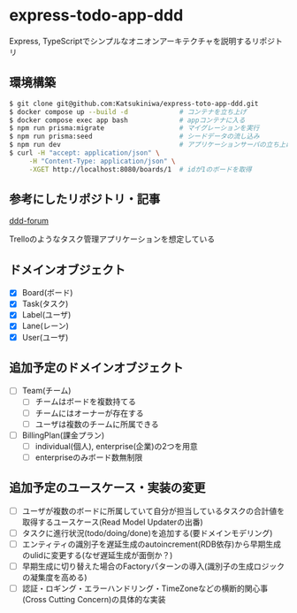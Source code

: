 # express-todo-app-ddd

Express, TypeScriptでシンプルなオニオンアーキテクチャを説明するリポジトリ

## 環境構築

```bash
$ git clone git@github.com:Katsukiniwa/express-toto-app-ddd.git
$ docker compose up --build -d             # コンテナを立ち上げ
$ docker compose exec app bash             # appコンテナに入る
$ npm run prisma:migrate                   # マイグレーションを実行
$ npm run prisma:seed                      # シードデータの流し込み
$ npm run dev                              # アプリケーションサーバの立ち上げ
$ curl -H "accept: application/json" \
     -H "Content-Type: application/json" \
     -XGET http://localhost:8080/boards/1  # idが1のボードを取得
```

## 参考にしたリポジトリ・記事

[ddd-forum](https://github.com/stemmlerjs/ddd-forum)

Trelloのようなタスク管理アプリケーションを想定している

## ドメインオブジェクト

- [x] Board(ボード)
- [x] Task(タスク)
- [x] Label(ユーザ)
- [x] Lane(レーン)
- [x] User(ユーザ)

## 追加予定のドメインオブジェクト

- [ ] Team(チーム)
  - [ ] チームはボードを複数持てる
  - [ ] チームにはオーナーが存在する
  - [ ] ユーザは複数のチームに所属できる
- [ ] BillingPlan(課金プラン)
  - [ ] individual(個人), enterprise(企業)の2つを用意
  - [ ] enterpriseのみボード数無制限

## 追加予定のユースケース・実装の変更

- [ ] ユーザが複数のボードに所属していて自分が担当しているタスクの合計値を取得するユースケース(Read Model Updaterの出番)
- [ ] タスクに進行状況(todo/doing/done)を追加する(要ドメインモデリング)
- [ ] エンティティの識別子を遅延生成のautoincrement(RDB依存)から早期生成のulidに変更する(なぜ遅延生成が面倒か？)
- [ ] 早期生成に切り替えた場合のFactoryパターンの導入(識別子の生成ロジックの凝集度を高める)
- [ ] 認証・ロギング・エラーハンドリング・TimeZoneなどの横断的関心事(Cross Cutting Concern)の具体的な実装
